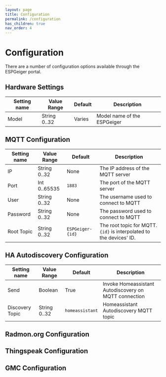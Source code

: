 ```yaml
---
layout: page
title: Configuration
permalink: /configuration
has_children: true
nav_order: 4
---
```


# Configuration

There are a number of configuration options available through the ESPGeiger portal.

## Hardware Settings

| Setting name | Value Range | Default | Description |
|---|---|---|---|
Model | String 0..32 | Varies | Model name of the ESPGeiger

## MQTT Configuration

| Setting name | Value Range | Default | Description |
|---|---|---|---|
IP | String 0..32 | None | The IP address of the MQTT server
Port | Int 0..65535 | `1883` |The port of the MQTT server
User | String 0..32 | None | The username used to connect to MQTT
Password | String 0..32 | None | The password used to connect to MQTT
Root Topic | String 0..32 | `ESPGeiger-{id}` | The root topic for MQTT. `{id}` is interpolated to the devices' ID.

## HA Autodiscovery Configuration

| Setting name | Value Range | Default | Description |
|---|---|---|---|
Send | Boolean | True | Invoke Homeassistant Autodiscovery on MQTT connection
Discovery Topic | String 0..32 | `homeassistant` | Homeassistant Autodiscovery MQTT topic

## Radmon.org Configuration

## Thingspeak Configuration

## GMC Configuration

